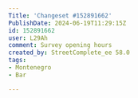 ```yaml
---
Title: 'Changeset #152891662'
PublishDate: 2024-06-19T11:29:15Z
id: 152891662
user: L29Ah
comment: Survey opening hours
created_by: StreetComplete_ee 58.0
tags:
- Montenegro
- Bar

---
```

